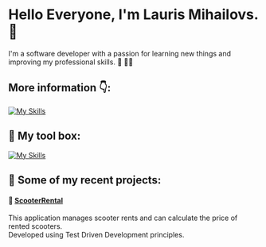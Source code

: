 # **Hello Everyone, I'm Lauris Mihailovs.** :wave:

I'm a software developer with a passion for learning new things and improving my professional skills. :brain: :man_technologist:

## More information 👇: 

[![My Skills](https://skillicons.dev/icons?i=linkedin)](https://www.linkedin.com/in/lauris-mihailovs/)

## :toolbox: My tool box:

[![My Skills](https://skillicons.dev/icons?i=cs,dotnet,git,ts,html,css,sqlite)]()

## 📝 Some of my recent projects:

#### 🛴 [ScooterRental](https://github.com/LaurisMih/ScooterRental) <br />
This application manages scooter rents and can calculate the price of rented scooters.<br />
Developed using Test Driven Development principles. 






